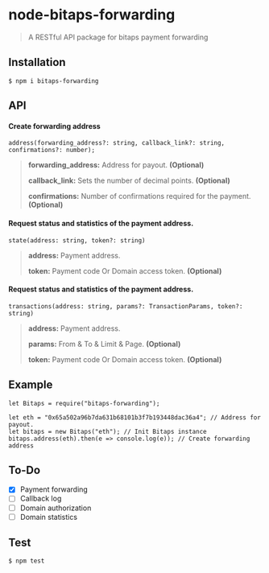 # node-bitaps-forwarding

> A RESTful API package for bitaps payment forwarding

## Installation

```
$ npm i bitaps-forwarding
```

## API

#### Create forwarding address

```
address(forwarding_address?: string, callback_link?: string, confirmations?: number);
```

> **forwarding_address:** Address for payout. **(Optional)**
>
> **callback_link:** Sets the number of decimal points. **(Optional)**
>
> **confirmations:** Number of confirmations required for the payment. **(Optional)**

#### Request status and statistics of the payment address.

```
state(address: string, token?: string)
```

> **address:** Payment address.
>
> **token:** Payment code Or Domain access token. **(Optional)**

#### Request status and statistics of the payment address.

```
transactions(address: string, params?: TransactionParams, token?: string)
```

> **address:** Payment address.
>
> **params:** From & To & Limit & Page. **(Optional)**
>
> **token:** Payment code Or Domain access token. **(Optional)**

## Example

```
let Bitaps = require("bitaps-forwarding");

let eth = "0x65a502a96b7da631b68101b3f7b193448dac36a4"; // Address for payout.
let bitaps = new Bitaps("eth"); // Init Bitaps instance
bitaps.address(eth).then(e => console.log(e)); // Create forwarding address
```

## To-Do

- [x] Payment forwarding
- [ ] Callback log
- [ ] Domain authorization
- [ ] Domain statistics

## Test

```
$ npm test
```
